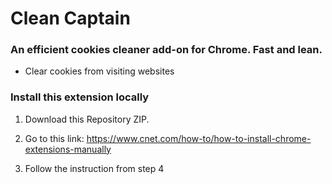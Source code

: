 # Clean Captain

### An efficient cookies cleaner add-on for Chrome. Fast and lean.

- Clear cookies from visiting websites

### Install this extension locally

1. Download this Repository ZIP.

2. Go to this link: https://www.cnet.com/how-to/how-to-install-chrome-extensions-manually

3. Follow the instruction from step 4


